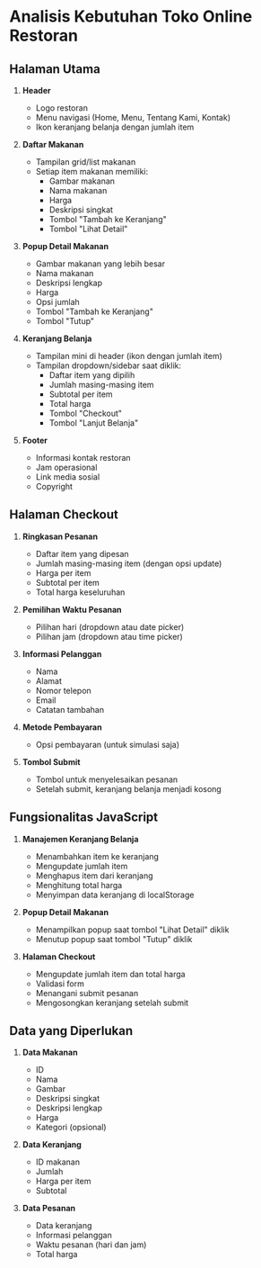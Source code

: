 # Analisis Kebutuhan Toko Online Restoran

## Halaman Utama
1. **Header**
   - Logo restoran
   - Menu navigasi (Home, Menu, Tentang Kami, Kontak)
   - Ikon keranjang belanja dengan jumlah item

2. **Daftar Makanan**
   - Tampilan grid/list makanan
   - Setiap item makanan memiliki:
     - Gambar makanan
     - Nama makanan
     - Harga
     - Deskripsi singkat
     - Tombol "Tambah ke Keranjang"
     - Tombol "Lihat Detail"

3. **Popup Detail Makanan**
   - Gambar makanan yang lebih besar
   - Nama makanan
   - Deskripsi lengkap
   - Harga
   - Opsi jumlah
   - Tombol "Tambah ke Keranjang"
   - Tombol "Tutup"

4. **Keranjang Belanja**
   - Tampilan mini di header (ikon dengan jumlah item)
   - Tampilan dropdown/sidebar saat diklik:
     - Daftar item yang dipilih
     - Jumlah masing-masing item
     - Subtotal per item
     - Total harga
     - Tombol "Checkout"
     - Tombol "Lanjut Belanja"

5. **Footer**
   - Informasi kontak restoran
   - Jam operasional
   - Link media sosial
   - Copyright

## Halaman Checkout
1. **Ringkasan Pesanan**
   - Daftar item yang dipesan
   - Jumlah masing-masing item (dengan opsi update)
   - Harga per item
   - Subtotal per item
   - Total harga keseluruhan

2. **Pemilihan Waktu Pesanan**
   - Pilihan hari (dropdown atau date picker)
   - Pilihan jam (dropdown atau time picker)

3. **Informasi Pelanggan**
   - Nama
   - Alamat
   - Nomor telepon
   - Email
   - Catatan tambahan

4. **Metode Pembayaran**
   - Opsi pembayaran (untuk simulasi saja)

5. **Tombol Submit**
   - Tombol untuk menyelesaikan pesanan
   - Setelah submit, keranjang belanja menjadi kosong

## Fungsionalitas JavaScript
1. **Manajemen Keranjang Belanja**
   - Menambahkan item ke keranjang
   - Mengupdate jumlah item
   - Menghapus item dari keranjang
   - Menghitung total harga
   - Menyimpan data keranjang di localStorage

2. **Popup Detail Makanan**
   - Menampilkan popup saat tombol "Lihat Detail" diklik
   - Menutup popup saat tombol "Tutup" diklik

3. **Halaman Checkout**
   - Mengupdate jumlah item dan total harga
   - Validasi form
   - Menangani submit pesanan
   - Mengosongkan keranjang setelah submit

## Data yang Diperlukan
1. **Data Makanan**
   - ID
   - Nama
   - Gambar
   - Deskripsi singkat
   - Deskripsi lengkap
   - Harga
   - Kategori (opsional)

2. **Data Keranjang**
   - ID makanan
   - Jumlah
   - Harga per item
   - Subtotal

3. **Data Pesanan**
   - Data keranjang
   - Informasi pelanggan
   - Waktu pesanan (hari dan jam)
   - Total harga

